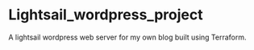 # Lightsail_wordpress_project
A lightsail wordpress web server for my own blog built using Terraform.
